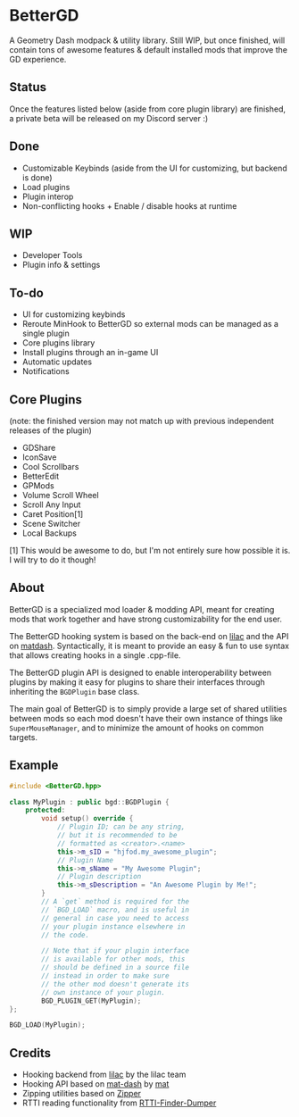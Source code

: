 # BetterGD

A Geometry Dash modpack & utility library. Still WIP, but once finished, will contain tons of awesome features & default installed mods that improve the GD experience.

## Status

Once the features listed below (aside from core plugin library) are finished, a private beta will be released on my Discord server :)

## Done

 * Customizable Keybinds (aside from the UI for customizing, but backend is done)
 * Load plugins
 * Plugin interop
 * Non-conflicting hooks + Enable / disable hooks at runtime

## WIP

 * Developer Tools
 * Plugin info & settings

## To-do

 * UI for customizing keybinds
 * Reroute MinHook to BetterGD so external mods can be managed as a single plugin
 * Core plugins library
 * Install plugins through an in-game UI
 * Automatic updates
 * Notifications

## Core Plugins

(note: the finished version may not match up with previous independent releases of the plugin)

 * GDShare
 * IconSave
 * Cool Scrollbars
 * BetterEdit
 * GPMods
 * Volume Scroll Wheel
 * Scroll Any Input
 * Caret Position[1]
 * Scene Switcher
 * Local Backups

[1] This would be awesome to do, but I'm not entirely sure how possible it is. I will try to do it though!

## About

BetterGD is a specialized mod loader & modding API, meant for creating mods that work together and have strong customizability for the end user.

The BetterGD hooking system is based on the back-end on [lilac](https://github.com/lilac-sdk/core) and the API on [matdash](https://github.com/matcool/mat-dash). Syntactically, it is meant to provide an easy & fun to use syntax that allows creating hooks in a single .cpp-file.

The BetterGD plugin API is designed to enable interoperability between plugins by making it easy for plugins to share their interfaces through inheriting the `BGDPlugin` base class.

The main goal of BetterGD is to simply provide a large set of shared utilities between mods so each mod doesn't have their own instance of things like `SuperMouseManager`, and to minimize the amount of hooks on common targets.

## Example

```cpp
#include <BetterGD.hpp>

class MyPlugin : public bgd::BGDPlugin {
    protected:
        void setup() override {
            // Plugin ID; can be any string,
            // but it is recommended to be
            // formatted as <creator>.<name>
            this->m_sID = "hjfod.my_awesome_plugin";
            // Plugin Name
            this->m_sName = "My Awesome Plugin";
            // Plugin description
            this->m_sDescription = "An Awesome Plugin by Me!";
        }
        // A `get` method is required for the
        // `BGD_LOAD` macro, and is useful in
        // general in case you need to access
        // your plugin instance elsewhere in
        // the code.

        // Note that if your plugin interface
        // is available for other mods, this
        // should be defined in a source file
        // instead in order to make sure
        // the other mod doesn't generate its
        // own instance of your plugin.
        BGD_PLUGIN_GET(MyPlugin);
};

BGD_LOAD(MyPlugin);
```

## Credits

 * Hooking backend from [lilac](https://github.com/lilac-sdk/core) by the lilac team
 * Hooking API based on [mat-dash](https://github.com/matcool/mat-dash) by [mat](https://github.com/matcool)
 * Zipping utilities based on [Zipper](https://github.com/sebastiandev/zipper)
 * RTTI reading functionality from [RTTI-Finder-Dumper](https://github.com/theluc4s/RTTI-Finder-Dumper)
